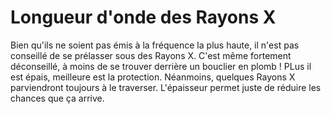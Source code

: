 # Longueur d'onde des Rayons X

Bien qu'ils ne soient pas émis à la fréquence la plus haute, il n'est pas
conseillé de se prélasser sous des Rayons X. C'est même fortement déconseillé, à
moins de se trouver derrière un bouclier en plomb ! PLus il est épais, meilleure
est la protection. Néanmoins, quelques Rayons X parviendront toujours à le
traverser. L'épaisseur permet juste de réduire les chances que ça arrive.
